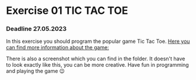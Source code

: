 # Exercise 01 TIC TAC TOE 
### Deadline 27.05.2023

In this exercise you should program the popular game Tic Tac Toe. 
[Here you can find more information about the game:](https://en.wikipedia.org/wiki/Tic-tac-toe)

There is also a screenshot which you can find in the folder.
It doesn't have to look exactly like this, you can be more creative. 
Have fun in programming and playing the game :wink:
